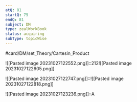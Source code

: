```yaml
---
atQ: 81
startQ: 75
endQ: 81
subject: DM
type: zealWorkBook
status: acquiring
subType: topicWise
---
```

#card/DM/set_Theory/Cartesin_Product 

![[Pasted image 20231027122552.png]]::212![[Pasted image 20231027122605.png]]

![[Pasted image 20231027122747.png]]::![[Pasted image 20231027122818.png]]

![[Pasted image 20231027123236.png]]::A

